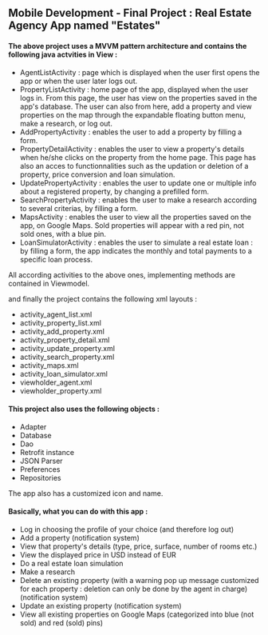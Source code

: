 ## Mobile Development - Final Project : Real Estate Agency App named "Estates"

#### The above project uses a MVVM pattern architecture and contains the following java actvities in View :
* AgentListActivity : page which is displayed when the user first opens the app or when the user later logs out.
* PropertyListActivity : home page of the app, displayed when the user logs in. From this page, the user has view on the properties saved in the app's database. 
The user can also from here, add a property and view properties on the map through the expandable floating button menu, make a research, or log out.
* AddPropertyActivity : enables the user to add a property by filling a form.
* PropertyDetailActivity : enables the user to view a property's details when he/she clicks on the property from the home page. 
This page has also an acces to functionnalities such as the updation or deletion of a property, price conversion and loan simulation. 
* UpdatePropertyActivity : enables the user to update one or multiple info about a registered property, by changing a prefilled form.
* SearchPropertyActivity : enables the user to make a research according to several criterias, by filling a form.
* MapsActivity : enables the user to view all the properties saved on the app, on Google Maps. Sold properties will appear with a red pin, not sold ones, with a blue pin.
* LoanSimulatorActivity : enables the user to simulate a real estate loan : by filling a form, the app indicates the monthly and total payments to a specific loan process.

All according activities to the above ones, implementing methods are contained in Viewmodel.

and finally the project contains the following xml layouts :
* activity_agent_list.xml
* activity_property_list.xml
* activity_add_property.xml
* activity_property_detail.xml
* activity_update_property.xml
* activity_search_property.xml
* activity_maps.xml
* activity_loan_simulator.xml
* viewholder_agent.xml
* viewholder_property.xml

#### This project also uses the following objects :
* Adapter
* Database
* Dao
* Retrofit instance 
* JSON Parser 
* Preferences
* Repositories

The app also has a customized icon and name. 

#### Basically, what you can do with this app :
* Log in choosing the profile of your choice (and therefore log out)
* Add a property (notification system)
* View that property's details (type, price, surface, number of rooms etc.)
* View the displayed price in USD instead of EUR
* Do a real estate loan simulation
* Make a research
* Delete an existing property (with a warning pop up message customized for each property : deletion can only be done by the agent in charge) (notification system)
* Update an existing property (notification system)
* View all existing properties on Google Maps (categorized into blue (not sold) and red (sold) pins)

